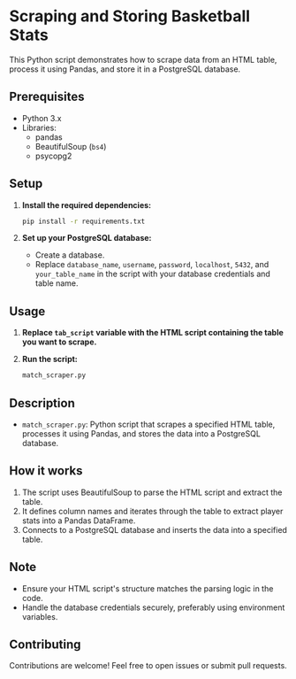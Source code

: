 # Scraping and Storing Basketball Stats

This Python script demonstrates how to scrape data from an HTML table, process it using Pandas, and store it in a PostgreSQL database.

## Prerequisites

- Python 3.x
- Libraries:
  - pandas
  - BeautifulSoup (`bs4`)
  - psycopg2

## Setup

1. **Install the required dependencies:**

    ```bash
    pip install -r requirements.txt
    ```

2. **Set up your PostgreSQL database:**
   - Create a database.
   - Replace `database_name`, `username`, `password`, `localhost`, `5432`, and `your_table_name` in the script with your database credentials and table name.

## Usage

1. **Replace `tab_script` variable with the HTML script containing the table you want to scrape.**

2. **Run the script:**

    ```bash
    match_scraper.py
    ```

## Description

- `match_scraper.py`: Python script that scrapes a specified HTML table, processes it using Pandas, and stores the data into a PostgreSQL database.

## How it works

1. The script uses BeautifulSoup to parse the HTML script and extract the table.
2. It defines column names and iterates through the table to extract player stats into a Pandas DataFrame.
3. Connects to a PostgreSQL database and inserts the data into a specified table.

## Note

- Ensure your HTML script's structure matches the parsing logic in the code.
- Handle the database credentials securely, preferably using environment variables.

## Contributing

Contributions are welcome! Feel free to open issues or submit pull requests.
